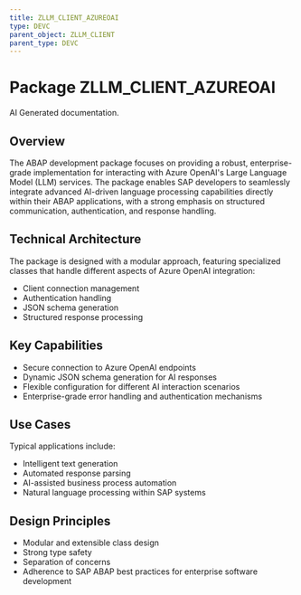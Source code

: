 ```yaml
---
title: ZLLM_CLIENT_AZUREOAI
type: DEVC
parent_object: ZLLM_CLIENT
parent_type: DEVC
---
```


# Package ZLLM_CLIENT_AZUREOAI

AI Generated documentation.

## Overview

The ABAP development package focuses on providing a robust, enterprise-grade implementation for interacting with Azure OpenAI's Large Language Model (LLM) services. The package enables SAP developers to seamlessly integrate advanced AI-driven language processing capabilities directly within their ABAP applications, with a strong emphasis on structured communication, authentication, and response handling.

## Technical Architecture

The package is designed with a modular approach, featuring specialized classes that handle different aspects of Azure OpenAI integration:

- Client connection management
- Authentication handling
- JSON schema generation
- Structured response processing

## Key Capabilities

- Secure connection to Azure OpenAI endpoints
- Dynamic JSON schema generation for AI responses
- Flexible configuration for different AI interaction scenarios
- Enterprise-grade error handling and authentication mechanisms

## Use Cases

Typical applications include:

- Intelligent text generation
- Automated response parsing
- AI-assisted business process automation
- Natural language processing within SAP systems

## Design Principles

- Modular and extensible class design
- Strong type safety
- Separation of concerns
- Adherence to SAP ABAP best practices for enterprise software development

